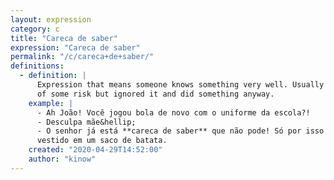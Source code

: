 ```yaml
---
layout: expression
category: c
title: "Careca de saber"
expression: "Careca de saber"
permalink: "/c/careca+de+saber/"
definitions:
  - definition: |
      Expression that means someone knows something very well. Usually emphasizes someone was aware
      of some risk but ignored it and did something anyway.
    example: |
      - Ah João! Você jogou bola de novo com o uniforme da escola?!
      - Desculpa mãe&hellip;
      - O senhor já está **careca de saber** que não pode! Só por isso amanhã você vai pra escola
      vestido em um saco de batata.
    created: "2020-04-29T14:52:00"
    author: "kinow"
---
```

